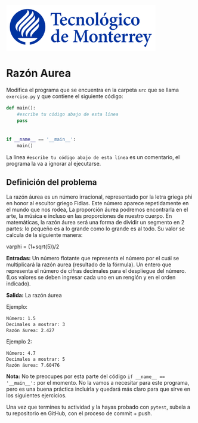 ![Tec de Monterrey](../../images/logotecmty.png)
# Razón Aurea


Modifica el programa que se encuentra en la carpeta `src` que se llama `exercise.py` y que contiene el siguiente código:

```python
def main():
    #escribe tu código abajo de esta línea
    pass
    

if __name__ == '__main__':
    main()
```

La línea `#escribe tu código abajo de esta línea` es un comentario, el programa la va a ignorar al ejecutarse.

## Definición del problema

La razón áurea es un número irracional,​ representado por la letra griega phi en honor al escultor griego Fidias. Este número aparece repetidamente en el mundo que nos rodea, La proporción áurea podremos encontrarla en el arte, la música e incluso en las proporciones de nuestro cuerpo. En matemáticas, la razón áurea será una forma de dividir un segmento en 2 partes: lo pequeño es a lo grande como lo grande es al todo. Su valor se calcula de la siguiente manera:

varphi = (1+sqrt(5))/2


**Entradas:**
Un número flotante que representa el número por el cuál se multiplicará la razón aurea (resultado de la fórmula).
Un entero que representa el número de cifras decimales para el despliegue del número.
(Los valores se deben ingresar cada uno en un renglón y en el orden indicado).

**Salida:**
La razón áurea

Ejemplo:
```
Número: 1.5
Decimales a mostrar: 3
Razón áurea: 2.427
```
Ejemplo 2:
```
Número: 4.7
Decimales a mostrar: 5
Razón áurea: 7.60476
```

**Nota:** No te preocupes por esta parte del código `if __name__ == '__main__':` por el momento. No la vamos a necesitar para este programa, pero es una buena práctica incluirla y quedará más claro para que sirve en los siguientes ejercicios.

Una vez que termines tu actividad y la hayas probado con `pytest`, subela a tu repositorio en GitHub, con el proceso de commit + push.
